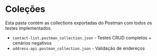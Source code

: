 # Coleções

Esta pasta contém as collections exportadas do Postman com todos os testes implementados.

- `contact-list.postman_collection.json` - Testes CRUD completos + cenários negativos
- `address-api.postman_collection.json` - Validação de endereços
